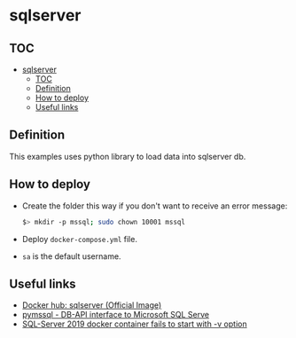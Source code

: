 # sqlserver

## TOC

- [sqlserver](#sqlserver)
  - [TOC](#toc)
  - [Definition](#definition)
  - [How to deploy](#how-to-deploy)
  - [Useful links](#useful-links)

## Definition

This examples uses python library to load data into sqlserver db.

## How to deploy

- Create the folder this way if you don't want to receive an error message:

    ```sh
    $> mkdir -p mssql; sudo chown 10001 mssql
    ```

- Deploy `docker-compose.yml` file.

- `sa` is the default username.

## Useful links

- [Docker hub: sqlserver (Official Image)](https://hub.docker.com/_/microsoft-mssql-server)
- [pymssql - DB-API interface to Microsoft SQL Serve](https://pypi.org/project/pymssql/)
- [SQL-Server 2019 docker container fails to start with -v option](https://github.com/microsoft/mssql-docker/issues/615)
